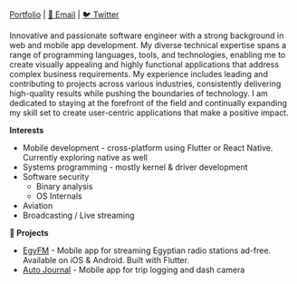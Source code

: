 [Portfolio](https://read.cv/andrewgabriel) | [📧 Email](mailto:andrew@andrewtechful.com) | [🐦 Twitter](https://twitter/nimbleglide)

Innovative and passionate software engineer with a strong background in web and mobile app development. My diverse technical expertise spans a range of programming languages, tools, and technologies, enabling me to create visually appealing and highly functional applications that address complex business requirements. My experience includes leading and contributing to projects across various industries, consistently delivering high-quality results while pushing the boundaries of technology. I am dedicated to staying at the forefront of the field and continually expanding my skill set to create user-centric applications that make a positive impact.

**Interests**
- Mobile development - cross-platform using Flutter or React Native. Currently exploring native as well
- Systems programming - mostly kernel & driver development
- Software security
  - Binary analysis
  - OS Internals
- Aviation
- Broadcasting / Live streaming

**🔨 Projects**
- [EgyFM](https://egy.fm) - Mobile app for streaming Egyptian radio stations ad-free. Available on iOS & Android. Built with Flutter.
- [Auto Journal](https://apps.apple.com/us/app/auto-journal-dashcam-app/id1672878369?platform=iphone) - Mobile app for trip logging and dash camera
